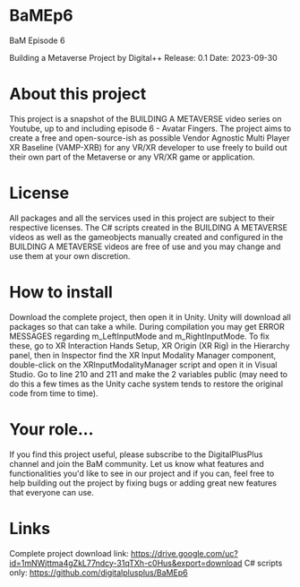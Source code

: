 # BaMEp6
BaM Episode 6

Building a Metaverse Project by Digital++
Release: 0.1
Date: 2023-09-30

About this project
==================
This project is a snapshot of the BUILDING A METAVERSE video series on Youtube, up to and including episode 6 - Avatar Fingers. The project aims to create a free and open-source-ish as possible Vendor Agnostic Multi Player XR Baseline (VAMP-XRB) for any VR/XR developer to use freely to build out their own part of the Metaverse or any VR/XR game or application.

License
=======
All packages and all the services used in this project are subject to their respective licenses. The C# scripts created in the BUILDING A METAVERSE videos as well as the gameobjects manually created and configured in the BUILDING A METAVERSE videos are free of use and you may change and use them at your own discretion.

How to install
==============
Download the complete project, then open it in Unity. Unity will download all packages so that can take a while.
During compilation you may get ERROR MESSAGES regarding m_LeftInputMode and m_RightInputMode. To fix these, go to XR Interaction Hands Setup, XR Origin (XR Rig) in the Hierarchy panel, then in Inspector find the XR Input Modality Manager component, double-click on the XRInputModalityManager script and open it in Visual Studio. Go to line 210 and 211 and make the 2 variables public (may need to do this a few times as the Unity cache system tends to restore the original code from time to time).

Your role...
============
If you find this project useful, please subscribe to the DigitalPlusPlus channel and join the BaM community. Let us know what features and functionalities you'd like to see in our project and if you can, feel free to help building out the project by fixing bugs or adding great new features that everyone can use.

Links
=====
Complete project download link: https://drive.google.com/uc?id=1mNWjttma4gZkL77ndcy-31qTXh-c0Hus&export=download
C# scripts only: https://github.com/digitalplusplus/BaMEp6
